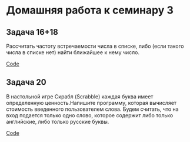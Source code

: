 # Домашняя работа к семинару 3

## Задача 16+18 
Рассчитать частоту встречаемости числа в списке, либо (если такого числа
в списке нет) найти ближайшее к нему число.

[Code](https://github.com/EvgeniiaTogochakova/Some_tasks_13/tree/master/FindFrequencyOrTheNearestNumber)

## Задача 20
В настольной игре Скрабл (Scrabble) каждая буква имеет определенную
ценность.Напишите программу, которая вычисляет стоимость введенного пользователем слова.
Будем считать, что на вход подается только одно слово, которое содержит либо только
английские, либо только русские буквы. 

[Code](https://github.com/EvgeniiaTogochakova/Some_tasks_13/tree/master/ScoreDictionaryPoints/ScoreDictionaryPoints.py)
